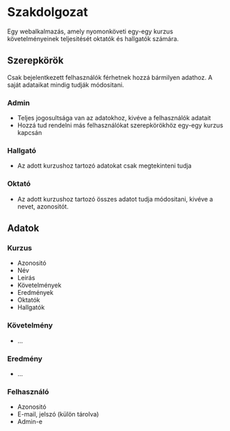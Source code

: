 # Szakdolgozat
Egy webalkalmazás, amely nyomonköveti egy-egy kurzus követelményeinek teljesitését oktatók és hallgatók számára.

## Szerepkörök
Csak bejelentkezett felhasználók férhetnek hozzá bármilyen adathoz. A saját adataikat mindig tudják módositani.

### Admin
* Teljes jogosultsága van az adatokhoz, kivéve a felhasználók adatait
* Hozzá tud rendelni más felhasználókat szerepkörökhöz egy-egy kurzus kapcsán

### Hallgató
* Az adott kurzushoz tartozó adatokat csak megtekinteni tudja

### Oktató
* Az adott kurzushoz tartozó összes adatot tudja módositani, kivéve a nevet, azonositót.

## Adatok
### Kurzus
* Azonositó
* Név
* Leirás
* Követelmények
* Eredmények
* Oktatók
* Hallgatók

### Követelmény
* ...

### Eredmény
* ...

### Felhasználó
* Azonositó
* E-mail, jelszó (külön tárolva)
* Admin-e
